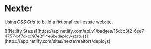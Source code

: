 # Nexter

<p>Using <em>CSS Grid</em> to build a fictional real-estate website.</p>
[![Netlify Status](https://api.netlify.com/api/v1/badges/15dcc3f2-6ee7-4757-bf7d-cc97e2f14e6b/deploy-status)](https://app.netlify.com/sites/nexterrealtors/deploys)